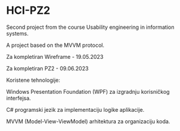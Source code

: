 # HCI-PZ2
Second project from the course Usability engineering in information systems.

A project based on the MVVM protocol.

Za kompletiran Wireframe - 19.05.2023

Za kompletiran PZ2 - 09.06.2023

Koristene tehnologije: 

Windows Presentation Foundation (WPF) za izgradnju korisničkog interfejsa.


C# programski jezik za implementaciju logike aplikacije.


MVVM (Model-View-ViewModel) arhitektura za organizaciju koda.
